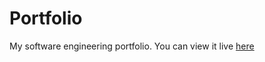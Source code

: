 # Portfolio

My software engineering portfolio. You can view it live [here](https://2kelvin.github.io/portfolio/)
